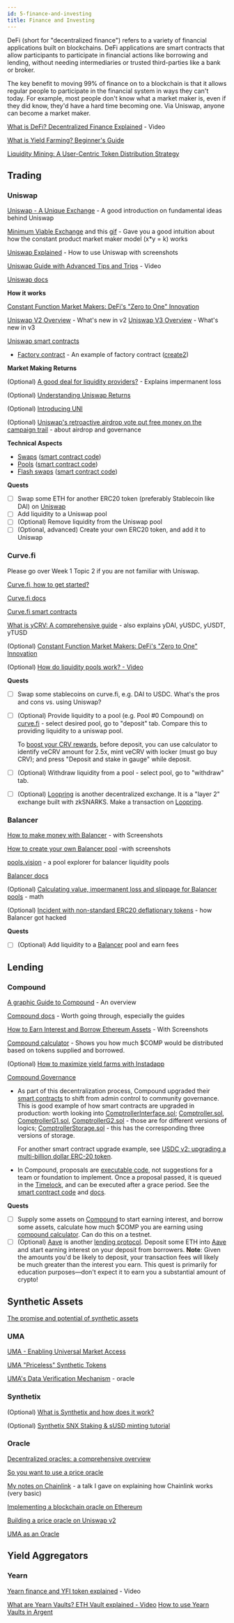 ```yaml
---
id: 5-finance-and-investing
title: Finance and Investing
---
```


DeFi (short for "decentralized finance") refers to a variety of financial applications built on blockchains. DeFi applications are smart contracts that allow participants to participate in financial actions like borrowing and lending, without needing intermediaries or trusted third-parties like a bank or broker.

The key benefit to moving 99% of finance on to a blockchain is that it allows regular people to participate in the financial system in ways they can't today. For example, most people don't know what a market maker is, even if they did know, they'd have a hard time becoming one. Via Uniswap, anyone can become a market maker.

[What is DeFi? Decentralized Finance Explained](https://www.youtube.com/watch?v=k9HYC0EJU6E&feature=emb_rel_pause) - Video

[What is Yield Farming? Beginner's Guide](https://decrypt.co/resources/what-is-yield-farming-beginners-guide)

[Liquidity Mining: A User-Centric Token Distribution Strategy](https://medium.com/bollinger-investment-group/liquidity-mining-a-user-centric-token-distribution-strategy-1d05c5174641)

## Trading
### Uniswap

[Uniswap - A Unique Exchange](https://medium.com/scalar-capital/uniswap-a-unique-exchange-f4ef44f807bf) - A good introduction on fundamental ideas behind Uniswap

[Minimum Viable Exchange](https://medium.com/@austin_48503/%EF%B8%8F-minimum-viable-exchange-d84f30bd0c90) and this [gif](https://miro.medium.com/max/700/1*22dvXI1Y5uhMywl1Ez-NOg.gif) - Gave you a good intuition about how the constant product market maker model (x\*y = k) works

[Uniswap Explained](https://defiprime.com/uniswap-explained) - How to use Uniswap with screenshots

[Uniswap Guide with Advanced Tips and Trips](https://www.youtube.com/watch?v=ovbs8LT8wIg) - Video

[Uniswap docs](https://uniswap.org/docs/v2/protocol-overview/how-uniswap-works)

**How it works**

[Constant Function Market Makers: DeFi's "Zero to One" Innovation](https://medium.com/bollinger-investment-group/constant-function-market-makers-defis-zero-to-one-innovation-968f77022159)

[Uniswap V2 Overview](https://uniswap.org/blog/uniswap-v2/) - What's new in v2
[Uniswap V3 Overview](https://uniswap.org/blog/uniswap-v3/) - What's new in v3

[Uniswap smart contracts](https://uniswap.org/docs/v2/protocol-overview/smart-contracts/)

- [Factory contract](https://github.com/Uniswap/uniswap-v2-core/blob/master/contracts/UniswapV2Factory.sol) - An example of factory contract ([create2](https://docs.openzeppelin.com/cli/2.8/deploying-with-create2))

**Market Making Returns**

(Optional) [A good deal for liquidity providers?](https://pintail.medium.com/uniswap-a-good-deal-for-liquidity-providers-104c0b6816f2) - Explains impermanent loss

(Optional) [Understanding Uniswap Returns](https://pintail.medium.com/understanding-uniswap-returns-cc593f3499ef)

(Optional) [Introducing UNI](https://uniswap.org/blog/uni/)

(Optional) [Uniswap's retroactive airdrop vote put free money on the campaign trail](https://www.coindesk.com/uniswap-dharma-retroactive-uni-airdrop-defi-governance) - about airdrop and governance

**Technical Aspects**

- [Swaps](https://uniswap.org/docs/v2/core-concepts/swaps) ([smart contract code](https://github.com/Uniswap/uniswap-v2-core/blob/master/contracts/UniswapV2Pair.sol#L159-L183))
- [Pools](https://uniswap.org/docs/v2/core-concepts/pools/) ([smart contract code](https://uniswap.org/docs/v2/smart-contracts/router02/#addliquidity))
- [Flash swaps](https://uniswap.org/docs/v2/core-concepts/flash-swaps/) ([smart contract code](https://uniswap.org/docs/v2/smart-contract-integration/using-flash-swaps/))

**Quests**

- [ ] Swap some ETH for another ERC20 token (preferably Stablecoin like DAI) on [Uniswap](https://app.uniswap.org/#/swap)
- [ ] Add liquidity to a Uniswap pool
- [ ] (Optional) Remove liquidity from the Uniswap pool
- [ ] (Optional, advanced) Create your own ERC20 token, and add it to Uniswap

### Curve.fi

Please go over Week 1 Topic 2 if you are not familiar with Uniswap.

[Curve.fi, how to get started?](https://medium.com/@crypto.tutorials/curve-fi-how-does-it-work-b673a8fe16cc)

[Curve.fi docs](https://resources.curve.fi/)

[Curve.fi smart contracts](https://www.curve.fi/contracts)

[What is yCRV: A comprehensive guide](https://btcgeek.com/what-is-ycrv-guide/) - also explains yDAI, yUSDC, yUSDT, yTUSD

(Optional) [Constant Function Market Makers: DeFi's "Zero to One" Innovation](https://medium.com/bollinger-investment-group/constant-function-market-makers-defis-zero-to-one-innovation-968f77022159)

(Optional) [How do liquidity pools work? - Video](https://www.youtube.com/watch?v=cizLhxSKrAc)

**Quests**

- [ ] Swap some stablecoins on curve.fi, e.g. DAI to USDC. What's the pros and cons vs. using Uniswap?
- [ ] (Optional) Provide liquidity to a pool (e.g. Pool #0 Compound) on [curve.fi](http://curve.fi) - select desired pool, go to "deposit" tab. Compare this to providing liquidity to a uniswap pool.

  To [boost your CRV rewards](https://resources.curve.fi/guides/boosting-your-crv-rewards), before deposit, you can use calculator to identify veCRV amount for 2.5x, mint veCRV with locker (must go buy CRV); and press "Deposit and stake in gauge" while deposit.

- [ ] (Optional) Withdraw liquidity from a pool - select pool, go to "withdraw" tab.
- [ ] (Optional) [Loopring](https://medium.com/loopring-protocol/loopring-launches-zkrollup-exchange-loopring-io-d6a85beeed21) is another decentralized exchange. It is a "layer 2" exchange built with zkSNARKS. Make a transaction on [Loopring](https://loopring.org/#/).

### Balancer

[How to make money with Balancer](https://newsletter.banklesshq.com/p/how-to-make-money-with-balancer) - with Screenshots

[How to create your own Balancer pool](https://newsletter.banklesshq.com/p/how-to-create-your-own-balancer-pool) -with screenshots

[pools.vision](http://pools.vision/) - a pool explorer for balancer liquidity pools

[Balancer docs](https://docs.balancer.finance/)

(Optional) [Calculating value, impermanent loss and slippage for Balancer pools](https://medium.com/balancer-protocol/calculating-value-impermanent-loss-and-slippage-for-balancer-pools-4371a21f1a86) - math

(Optional) [Incident with non-standard ERC20 deflationary tokens](https://medium.com/balancer-protocol/incident-with-non-standard-erc20-deflationary-tokens-95a0f6d46dea) - how Balancer got hacked

**Quests**

- [ ] (Optional) Add liquidity to a [Balancer](https://pools.balancer.exchange/#/explore) pool and earn fees

## Lending
### Compound

[A graphic Guide to Compound](https://docs.ethhub.io/guides/graphical-guide-to-compound/) - An overview

[Compound docs](https://compound.finance/docs) - Worth going through, especially the guides

[How to Earn Interest and Borrow Ethereum Assets](https://medium.com/compound-finance/the-compound-guide-to-supplying-borrowing-crypto-assets-94821f2950a0) - With Screenshots

[Compound calculator](http://www.predictions.exchange/compound/None) - Shows you how much $COMP would be distributed based on tokens supplied and borrowed.

(Optional) [How to maximize yield farms with Instadapp](https://newsletter.banklesshq.com/p/how-to-maximize-yield-farms-with)

[Compound Governance](https://medium.com/compound-finance/compound-governance-5531f524cf68)

- As part of this decentralization process, Compound upgraded their [smart contracts](https://github.com/compound-finance/compound-protocol) to shift from admin control to community governance. This is good example of how smart contracts are upgraded in production: worth looking into [ComptrollerInterface.sol](https://github.com/compound-finance/compound-protocol/blob/master/contracts/ComptrollerInterface.sol); [Comptroller.sol](https://github.com/compound-finance/compound-protocol/blob/master/contracts/Comptroller.sol), [ComptrollerG1.sol](https://github.com/compound-finance/compound-protocol/blob/master/contracts/ComptrollerG1.sol), [ComptrollerG2.sol](https://github.com/compound-finance/compound-protocol/blob/master/contracts/ComptrollerG2.sol) - those are for different versions of logics; [ComptrollerStorage.sol](https://github.com/compound-finance/compound-protocol/blob/master/contracts/ComptrollerStorage.sol) - this has the corresponding three versions of storage.

  For another smart contract upgrade example, see [USDC v2: upgrading a multi-billion dollar ERC-20 token](https://blog.coinbase.com/usdc-v2-upgrading-a-multi-billion-dollar-erc-20-token-b57cd9437096).

- In Compound, proposals are [executable code](https://app.compound.finance/vote), not suggestions for a team or foundation to implement. Once a proposal passed, it is queued in the [Timelock](https://app.compound.finance/timelock), and can be executed after a grace period. See the [smart contract code](https://compound.finance/docs/governance?ref=github&user=ajb413&repo=compound-governance-examples) and [docs](https://compound.finance/docs/governance?ref=github&user=ajb413&repo=compound-governance-examples).

**Quests**

- [ ] Supply some assets on [Compound](https://app.compound.finance/) to start earning interest, and borrow some assets, calculate how much $COMP you are earning using [compound calculator](http://www.predictions.exchange/compound/None). Can do this on a testnet.
- [ ] (Optional) [Aave](https://aave.com/) is another [lending protocol](https://www.youtube.com/watch?v=aTp9er6S73M). Deposit some ETH into [Aave](https://aave.com/) and start earning interest on your deposit from borrowers. **Note**: Given the amounts you'd be likely to deposit, your transaction fees will likely be much greater than the interest you earn. This quest is primarily for education purposes—don't expect it to earn you a substantial amount of crypto!

## Synthetic Assets


[The promise and potential of synthetic assets](https://blog.coinbase.com/around-the-block-8-the-promise-and-potential-of-synthetic-assets-9fbb15c2b24e)

### UMA

[UMA - Enabling Universal Market Access](https://medium.com/uma-project/uma-enabling-universal-market-access-266eb9e5fd90)

[UMA "Priceless" Synthetic Tokens](https://medium.com/uma-project/priceless-synthetic-tokens-f28e6452c18b)

[UMA's Data Verification Mechanism](https://medium.com/uma-project/umas-data-verification-mechanism-3c5342759eb8) - oracle

### Synthetix
(Optional) [What is Synthetix and how does it work?](https://www.gemini.com/cryptopedia/synthetix)

(Optional) [Synthetix SNX Staking & sUSD minting tutorial](https://defirate.com/snx-staking-tutorial/)

### Oracle

[Decentralized oracles: a comprehensive overview](https://medium.com/fabric-ventures/decentralised-oracles-a-comprehensive-overview-d3168b9a8841)

[So you want to use a price oracle](https://samczsun.com/so-you-want-to-use-a-price-oracle/)

[My notes on Chainlink](https://paper.dropbox.com/doc/Chainlink--BDOP_w8HQcvYMWhneYUI5LL5Ag-XYZ6bmOX8U08K8SZi7FWA) - a talk I gave on explaining how Chainlink works (very basic)

[Implementing a blockchain oracle on Ethereum](https://medium.com/@pedrodc/implementing-a-blockchain-oracle-on-ethereum-cedc7e26b49e)

[Building a price oracle on Uniswap v2](https://uniswap.org/docs/v2/smart-contract-integration/building-an-oracle/)

[UMA as an Oracle](https://medium.com/uma-project/umas-data-verification-mechanism-3c5342759eb8)

## Yield Aggregators
### Yearn

[Yearn finance and YFI token explained](https://www.youtube.com/watch?v=qG1goOptZ5w) - Video

[What are Yearn Vaults? ETH Vault explained - Video](https://www.youtube.com/watch?v=9vTaNl2_B8A)
[How to use Yearn Vaults in Argent](https://www.argent.xyz/blog/yearn-vaults-in-argent/)

